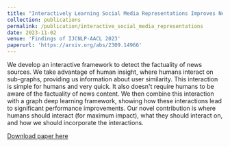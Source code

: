 ```yaml
---
title: "Interactively Learning Social Media Representations Improves News Source Factuality Detection"
collection: publications
permalink: /publication/interactive_social_media_representations
date: 2023-11-02
venue: 'Findings of IJCNLP-AACL 2023'
paperurl: 'https://arxiv.org/abs/2309.14966'
---
```

We develop an interactive framework to detect the factuality of news sources. We take advantage of human insight, where humans interact on sub-graphs, providing us information about user similarity. This interaction is simple for humans and very quick. It also doesn't require humans to be aware of the factuality of news content. We then combine this interaction with a graph deep learning framework, showing how these interactions lead to significant performance improvements. Our novel contribution is where humans should interact (for maximum impact), what they should interact on, and how we should incorporate the interactions.

[Download paper here](https://arxiv.org/abs/2309.14966)
